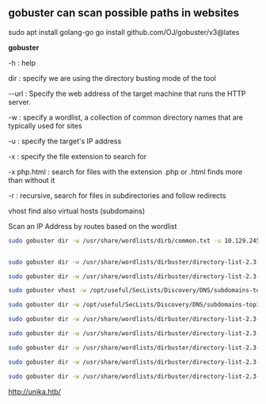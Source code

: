 ## gobuster can scan possible paths in websites
sudo apt install golang-go
go install github.com/OJ/gobuster/v3@lates

**gobuster**

-h : help

dir : specify we are using the directory busting mode of the tool 

--url : Specify the web address of the target machine that runs the HTTP server.

-w : specify a wordlist, a collection of common directory names that are typically used for sites 

-u : specify the target's IP address

-x : specify the file extension to search for

-x php.html : search for files with the extension .php or .html finds more than without it

-r : recursive, search for files in subdirectories and follow redirects

 vhost find also virtual hosts (subdomains)

Scan an IP Address by routes based on the wordlist
```sh
sudo gobuster dir -w /usr/share/wordlists/dirb/common.txt -u 10.129.245.110


sudo gobuster dir -w /usr/share/wordlists/dirbuster/directory-list-2.3-small.txt -u 10.129.245.110

sudo gobuster dir -w /usr/share/wordlists/dirbuster/directory-list-2.3-small.txt -u 10.129.245.110 -x php.html

sudo gobuster vhost -w /opt/useful/SecLists/Discovery/DNS/subdomains-top1million-5000.txt -u http://devvortex.htb/

sudo gobuster dir -w /opt/useful/SecLists/Discovery/DNS/subdomains-top1million-5000.txt -u http://ignition.htb/

sudo gobuster dir -w /usr/share/wordlists/dirbuster/directory-list-2.3-small.txt -u http://10.129.253.171:5000/

sudo gobuster dir -w /usr/share/wordlists/dirbuster/directory-list-2.3-small.txt -u http://devvortex.htb/

sudo gobuster dir -w /usr/share/wordlists/dirbuster/directory-list-2.3-small.txt -u http://dev.devvortex.htb/

sudo gobuster dir -w /usr/share/wordlists/dirbuster/directory-list-2.3-small.txt -u http://dev.devvortex.htb/

sudo gobuster dir -w /usr/share/wordlists/dirbuster/directory-list-2.3-small.txt -u http://dev.devvortex.htb -x php,html,txt,json -r
```

http://unika.htb/